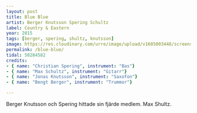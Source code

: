 ```yaml
---
layout: post
title: Blue Blue
artist: Berger Knutsson Spering Schultz
label: Country & Eastern
year: 2015
tags: [berger, spering, shultz, knutsson]
image: https://res.cloudinary.com/urre/image/upload/v1605003448/screenshots/w0pygaoiqbckrxt4aitw.jpg
permalink: /blue-blue/
tidal: 50284582
credits:
- { name: "Christian Spering", instrument: "Bas"}
- { name: "Max Schultz", instrument: "Gitarr"}
- { name: "Jonas Knutsson", instrument: "Saxofon"}
- { name: "Bengt Berger", instrument: "Trummor"}

---
```


Berger Knutsson och Spering hittade sin fjärde medlem. Max Shultz.
